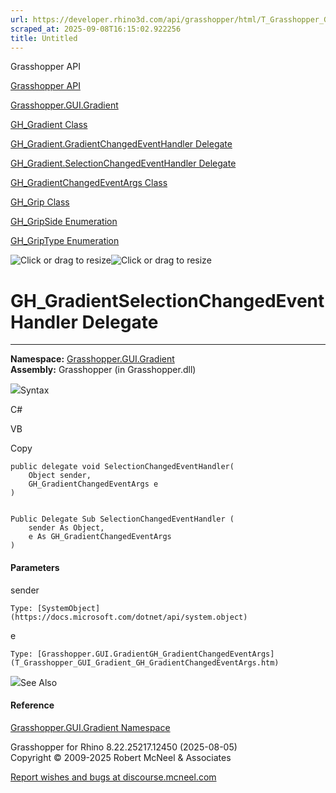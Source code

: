 ```yaml
---
url: https://developer.rhino3d.com/api/grasshopper/html/T_Grasshopper_GUI_Gradient_GH_Gradient_SelectionChangedEventHandler.htm
scraped_at: 2025-09-08T16:15:02.922256
title: Untitled
---
```


Grasshopper API

[Grasshopper API](../html/723c01da-9986-4db2-8f53-6f3a7494df75.htm
"Grasshopper API")

[Grasshopper.GUI.Gradient](../html/N_Grasshopper_GUI_Gradient.htm
"Grasshopper.GUI.Gradient")

[GH_Gradient Class](../html/T_Grasshopper_GUI_Gradient_GH_Gradient.htm
"GH_Gradient Class")

[GH_Gradient.GradientChangedEventHandler
Delegate](../html/T_Grasshopper_GUI_Gradient_GH_Gradient_GradientChangedEventHandler.htm
"GH_Gradient.GradientChangedEventHandler Delegate")

[GH_Gradient.SelectionChangedEventHandler
Delegate](../html/T_Grasshopper_GUI_Gradient_GH_Gradient_SelectionChangedEventHandler.htm
"GH_Gradient.SelectionChangedEventHandler Delegate")

[GH_GradientChangedEventArgs
Class](../html/T_Grasshopper_GUI_Gradient_GH_GradientChangedEventArgs.htm
"GH_GradientChangedEventArgs Class")

[GH_Grip Class](../html/T_Grasshopper_GUI_Gradient_GH_Grip.htm "GH_Grip
Class")

[GH_GripSide Enumeration](../html/T_Grasshopper_GUI_Gradient_GH_GripSide.htm
"GH_GripSide Enumeration")

[GH_GripType Enumeration](../html/T_Grasshopper_GUI_Gradient_GH_GripType.htm
"GH_GripType Enumeration")

![Click or drag to resize](../icons/TocOpen.gif)![Click or drag to
resize](../icons/TocClose.gif)

# GH_GradientSelectionChangedEventHandler Delegate  
  
---  
  
**Namespace:** [Grasshopper.GUI.Gradient](N_Grasshopper_GUI_Gradient.htm)  
**Assembly:** Grasshopper (in Grasshopper.dll)

![](../icons/SectionExpanded.png)Syntax

C#

VB

Copy

    
    
    public delegate void SelectionChangedEventHandler(
    	Object sender,
    	GH_GradientChangedEventArgs e
    )
    
    
    Public Delegate Sub SelectionChangedEventHandler ( 
    	sender As Object,
    	e As GH_GradientChangedEventArgs
    )

#### Parameters

sender

    Type: [SystemObject](https://docs.microsoft.com/dotnet/api/system.object)  

e

    Type: [Grasshopper.GUI.GradientGH_GradientChangedEventArgs](T_Grasshopper_GUI_Gradient_GH_GradientChangedEventArgs.htm)  

![](../icons/SectionExpanded.png)See Also

#### Reference

[Grasshopper.GUI.Gradient Namespace](N_Grasshopper_GUI_Gradient.htm)

Grasshopper for Rhino 8.22.25217.12450 (2025-08-05)  
Copyright © 2009-2025 Robert McNeel & Associates

[Report wishes and bugs at
discourse.mcneel.com](https://discourse.mcneel.com/c/grasshopper)


